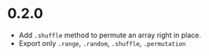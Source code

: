 # 0.2.0
* Add `.shuffle` method to permute an array right in place.
* Export only `.range`, `.random`, `.shuffle`, `.permutation`
